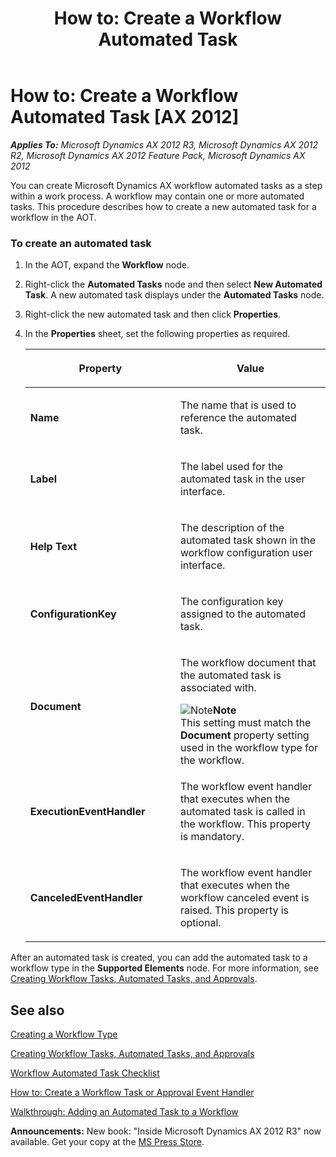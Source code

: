 ﻿---
title: 'How to: Create a Workflow Automated Task'
TOCTitle: 'How to: Create a Workflow Automated Task'
ms:assetid: df1b21fc-49f3-4016-ac90-6d7cd25bf09e
ms:mtpsurl: https://msdn.microsoft.com/en-us/library/Gg864388(v=AX.60)
ms:contentKeyID: 35252088
ms.date: 05/18/2015
mtps_version: v=AX.60
---

# How to: Create a Workflow Automated Task [AX 2012]


_**Applies To:** Microsoft Dynamics AX 2012 R3, Microsoft Dynamics AX 2012 R2, Microsoft Dynamics AX 2012 Feature Pack, Microsoft Dynamics AX 2012_

You can create Microsoft Dynamics AX workflow automated tasks as a step within a work process. A workflow may contain one or more automated tasks. This procedure describes how to create a new automated task for a workflow in the AOT.

### To create an automated task

1.  In the AOT, expand the **Workflow** node.

2.  Right-click the **Automated Tasks** node and then select **New Automated Task**. A new automated task displays under the **Automated Tasks** node.

3.  Right-click the new automated task and then click **Properties**.

4.  In the **Properties** sheet, set the following properties as required.
    
    <table>
    <colgroup>
    <col style="width: 50%" />
    <col style="width: 50%" />
    </colgroup>
    <thead>
    <tr class="header">
    <th><p>Property</p></th>
    <th><p>Value</p></th>
    </tr>
    </thead>
    <tbody>
    <tr class="odd">
    <td><p><strong>Name</strong></p></td>
    <td><p>The name that is used to reference the automated task.</p></td>
    </tr>
    <tr class="even">
    <td><p><strong>Label</strong></p></td>
    <td><p>The label used for the automated task in the user interface.</p></td>
    </tr>
    <tr class="odd">
    <td><p><strong>Help Text</strong></p></td>
    <td><p>The description of the automated task shown in the workflow configuration user interface.</p></td>
    </tr>
    <tr class="even">
    <td><p><strong>ConfigurationKey</strong></p></td>
    <td><p>The configuration key assigned to the automated task.</p></td>
    </tr>
    <tr class="odd">
    <td><p><strong>Document</strong></p></td>
    <td><p>The workflow document that the automated task is associated with.</p>
    <div class="mtps-table">
    <div class="mtps-row">
    <img src="images/Aa589339.alert_note(en-us,AX.60).gif" title="Note" alt="Note" class="note" /><strong>Note</strong>
    </div>
    <div class="mtps-row">
    This setting must match the <strong>Document</strong> property setting used in the workflow type for the workflow.
    </div>
    </div></td>
    </tr>
    <tr class="even">
    <td><p><strong>ExecutionEventHandler</strong></p></td>
    <td><p>The workflow event handler that executes when the automated task is called in the workflow. This property is mandatory.</p></td>
    </tr>
    <tr class="odd">
    <td><p><strong>CanceledEventHandler</strong></p></td>
    <td><p>The workflow event handler that executes when the workflow canceled event is raised. This property is optional.</p></td>
    </tr>
    </tbody>
    </table>


After an automated task is created, you can add the automated task to a workflow type in the **Supported Elements** node. For more information, see [Creating Workflow Tasks, Automated Tasks, and Approvals](creating-workflow-tasks-automated-tasks-and-approvals.md).

## See also

[Creating a Workflow Type](creating-a-workflow-type.md)

[Creating Workflow Tasks, Automated Tasks, and Approvals](creating-workflow-tasks-automated-tasks-and-approvals.md)

[Workflow Automated Task Checklist](workflow-automated-task-checklist.md)

[How to: Create a Workflow Task or Approval Event Handler](how-to-create-a-workflow-task-or-approval-event-handler.md)

[Walkthrough: Adding an Automated Task to a Workflow](walkthrough-adding-an-automated-task-to-a-workflow.md)

  
**Announcements:** New book: "Inside Microsoft Dynamics AX 2012 R3" now available. Get your copy at the [MS Press Store](https://www.microsoftpressstore.com/store/inside-microsoft-dynamics-ax-2012-r3-9780735685109).

